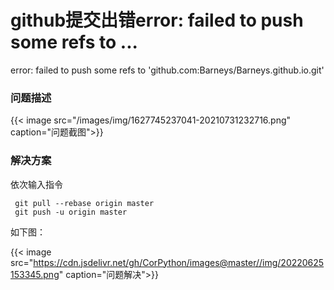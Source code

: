 # github提交出错error: failed to push some refs to ...

error: failed to push some refs to 'github.com:Barneys/Barneys.github.io.git'
<!--more-->
### 问题描述
{{< image src="/images/img/1627745237041-20210731232716.png" caption="问题截图">}}

### 解决方案

依次输入指令
```git
 git pull --rebase origin master
 git push -u origin master
```

如下图：

{{< image src="https://cdn.jsdelivr.net/gh/CorPython/images@master//img/20220625153345.png" caption="问题解决">}}




